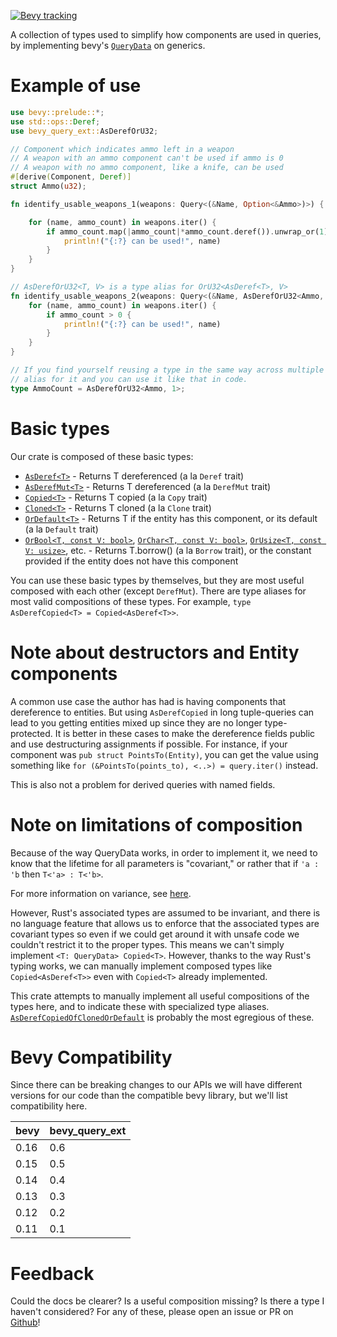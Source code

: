 [![Bevy tracking](https://img.shields.io/badge/Bevy%20tracking-released%20version-lightblue)](https://github.com/bevyengine/bevy/blob/main/docs/plugins_guidelines.md#main-branch-tracking)

A collection of types used to simplify how components are used in queries, by implementing
bevy's [`QueryData`](https://docs.rs/bevy/latest/bevy/ecs/query/trait.QueryData.html) on generics.

# Example of use
```rust
use bevy::prelude::*;
use std::ops::Deref;
use bevy_query_ext::AsDerefOrU32;

// Component which indicates ammo left in a weapon
// A weapon with an ammo component can't be used if ammo is 0
// A weapon with no ammo component, like a knife, can be used
#[derive(Component, Deref)]
struct Ammo(u32);

fn identify_usable_weapons_1(weapons: Query<(&Name, Option<&Ammo>)>) {

    for (name, ammo_count) in weapons.iter() {
        if ammo_count.map(|ammo_count|*ammo_count.deref()).unwrap_or(1) > 0 {
            println!("{:?} can be used!", name)
        }
    }
}

// AsDerefOrU32<T, V> is a type alias for OrU32<AsDeref<T>, V>
fn identify_usable_weapons_2(weapons: Query<(&Name, AsDerefOrU32<Ammo, 1>)>) {
    for (name, ammo_count) in weapons.iter() {
        if ammo_count > 0 {
            println!("{:?} can be used!", name)
        }
    }
}

// If you find yourself reusing a type in the same way across multiple systems, just use a type 
// alias for it and you can use it like that in code.
type AmmoCount = AsDerefOrU32<Ammo, 1>;
```

# Basic types

Our crate is composed of these basic types:
* [`AsDeref<T>`](https://docs.rs/bevy_query_ext/latest/bevy_query_ext/type.AsDeref.html) - Returns T dereferenced (a la `Deref` trait)
* [`AsDerefMut<T>`](https://docs.rs/bevy_query_ext/latest/bevy_query_ext/type.AsDerefMut.html) - Returns T dereferenced (a la `DerefMut` trait)
* [`Copied<T>`](https://docs.rs/bevy_query_ext/latest/bevy_query_ext/type.Copied.html) - Returns T copied (a la `Copy` trait)
* [`Cloned<T>`](https://docs.rs/bevy_query_ext/latest/bevy_query_ext/type.Cloned.html) - Returns T cloned (a la `Clone` trait)
* [`OrDefault<T>`](https://docs.rs/bevy_query_ext/latest/bevy_query_ext/type.OrDefault.html) - Returns T if the entity has this component, or its default (a la `Default` trait)
* [`OrBool<T, const V: bool>`](https://docs.rs/bevy_query_ext/latest/bevy_query_ext/type.OrBool.html), [`OrChar<T, const V: bool>`](https://docs.rs/bevy_query_ext/latest/bevy_query_ext/type.OrChar.html), [`OrUsize<T, const V: usize>`](https://docs.rs/bevy_query_ext/latest/bevy_query_ext/type.OrUsize.html), etc. - Returns T.borrow() (a la `Borrow` trait), or the constant provided if the entity does not have this component

You can use these basic types by themselves, but they are most useful composed with each other (except `DerefMut`).
There are type aliases for most valid compositions of these types. For example,
`type AsDerefCopied<T> = Copied<AsDeref<T>>`.

# Note about destructors and Entity components

A common use case the author has had is having components that dereference to entities. But using `AsDerefCopied` in
long tuple-queries can lead to you getting entities mixed up since they are no longer type-protected. It is better
in these cases to make the dereference fields public and use destructuring assignments if possible. For instance, if
your component was `pub struct PointsTo(Entity)`, you can get the value using something like 
`for (&PointsTo(points_to), <..>) = query.iter()` instead.

This is also not a problem for derived queries with named fields.


# Note on limitations of composition

Because of the way QueryData works, in order to implement it, we need to know that the
lifetime for all parameters is "covariant," or rather that if `'a : 'b` then `T<'a> : T<'b>`. 

For more information on variance, see [here](https://doc.rust-lang.org/nomicon/subtyping.html).

However, Rust's associated types are assumed to be invariant, and there is no language feature
that allows us to enforce that the associated types are covariant types so even if we could get
around it with unsafe code we couldn't restrict it to the proper types. This means we can't
simply implement `<T: QueryData> Copied<T>`. However, thanks to the way Rust's typing works,
we can manually implement composed types like `Copied<AsDeref<T>>` even with `Copied<T>` already implemented.

This crate attempts to manually implement all useful compositions of the types here, and to
indicate these with specialized type aliases. [`AsDerefCopiedOfClonedOrDefault`](https://docs.rs/bevy_query_ext/latest/bevy_query_ext/type.AsDerefCopiedOfClonedOrDefault.html) is probably the
most egregious of these.

# Bevy Compatibility

Since there can be breaking changes to our APIs we will have different versions for our code than the compatible
bevy library, but we'll list compatibility here.

| bevy        | bevy_query_ext |
|-------------|----------------|
| 0.16        | 0.6            |
| 0.15        | 0.5            |
| 0.14        | 0.4            |
| 0.13        | 0.3            |
| 0.12        | 0.2            |
| 0.11        | 0.1            |

# Feedback

Could the docs be clearer? Is a useful composition missing? Is there a type I haven't considered? 
For any of these, please open an issue or PR on [Github](https://github.com/Testare/bevy_query_ext)! 
